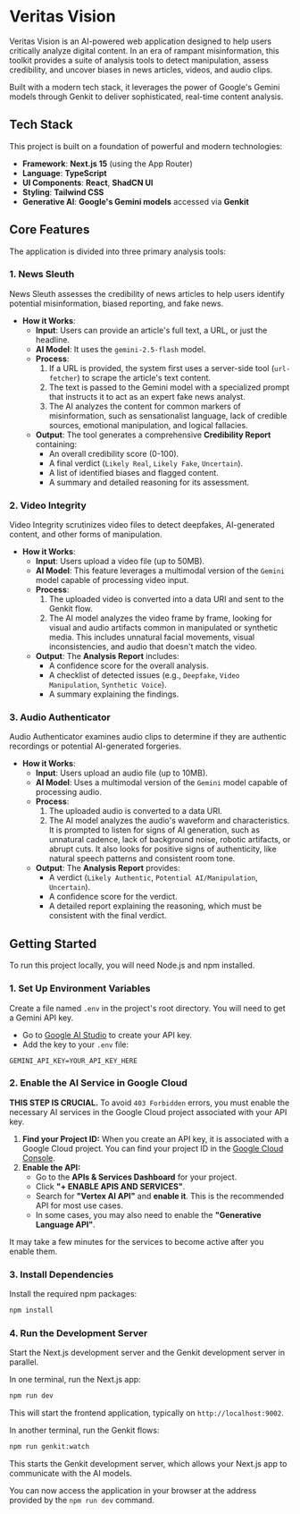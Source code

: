 # Veritas Vision

Veritas Vision is an AI-powered web application designed to help users critically analyze digital content. In an era of rampant misinformation, this toolkit provides a suite of analysis tools to detect manipulation, assess credibility, and uncover biases in news articles, videos, and audio clips.

Built with a modern tech stack, it leverages the power of Google's Gemini models through Genkit to deliver sophisticated, real-time content analysis.

## Tech Stack

This project is built on a foundation of powerful and modern technologies:

- **Framework**: **Next.js 15** (using the App Router)
- **Language**: **TypeScript**
- **UI Components**: **React**, **ShadCN UI**
- **Styling**: **Tailwind CSS**
- **Generative AI**: **Google's Gemini models** accessed via **Genkit**

## Core Features

The application is divided into three primary analysis tools:

### 1. News Sleuth

News Sleuth assesses the credibility of news articles to help users identify potential misinformation, biased reporting, and fake news.

- **How it Works**:
  - **Input**: Users can provide an article's full text, a URL, or just the headline.
  - **AI Model**: It uses the `gemini-2.5-flash` model.
  - **Process**:
    1.  If a URL is provided, the system first uses a server-side tool (`url-fetcher`) to scrape the article's text content.
    2.  The text is passed to the Gemini model with a specialized prompt that instructs it to act as an expert fake news analyst.
    3.  The AI analyzes the content for common markers of misinformation, such as sensationalist language, lack of credible sources, emotional manipulation, and logical fallacies.
  - **Output**: The tool generates a comprehensive **Credibility Report** containing:
    - An overall credibility score (0-100).
    - A final verdict (`Likely Real`, `Likely Fake`, `Uncertain`).
    - A list of identified biases and flagged content.
    - A summary and detailed reasoning for its assessment.

### 2. Video Integrity

Video Integrity scrutinizes video files to detect deepfakes, AI-generated content, and other forms of manipulation.

- **How it Works**:
  - **Input**: Users upload a video file (up to 50MB).
  - **AI Model**: This feature leverages a multimodal version of the `Gemini` model capable of processing video input.
  - **Process**:
    1.  The uploaded video is converted into a data URI and sent to the Genkit flow.
    2.  The AI model analyzes the video frame by frame, looking for visual and audio artifacts common in manipulated or synthetic media. This includes unnatural facial movements, visual inconsistencies, and audio that doesn't match the video.
  - **Output**: The **Analysis Report** includes:
    - A confidence score for the overall analysis.
    - A checklist of detected issues (e.g., `Deepfake`, `Video Manipulation`, `Synthetic Voice`).
    - A summary explaining the findings.

### 3. Audio Authenticator

Audio Authenticator examines audio clips to determine if they are authentic recordings or potential AI-generated forgeries.

- **How it Works**:
  - **Input**: Users upload an audio file (up to 10MB).
  - **AI Model**: Uses a multimodal version of the `Gemini` model capable of processing audio.
  - **Process**:
    1.  The uploaded audio is converted to a data URI.
    2.  The AI model analyzes the audio's waveform and characteristics. It is prompted to listen for signs of AI generation, such as unnatural cadence, lack of background noise, robotic artifacts, or abrupt cuts. It also looks for positive signs of authenticity, like natural speech patterns and consistent room tone.
  - **Output**: The **Analysis Report** provides:
    - A verdict (`Likely Authentic`, `Potential AI/Manipulation`, `Uncertain`).
    - A confidence score for the verdict.
    - A detailed report explaining the reasoning, which must be consistent with the final verdict.

## Getting Started

To run this project locally, you will need Node.js and npm installed.

### 1. Set Up Environment Variables

Create a file named `.env` in the project's root directory. You will need to get a Gemini API key.

- Go to [Google AI Studio](https://aistudio.google.com/) to create your API key.
- Add the key to your `.env` file:
```
GEMINI_API_KEY=YOUR_API_KEY_HERE
```

### 2. Enable the AI Service in Google Cloud

**THIS STEP IS CRUCIAL.** To avoid `403 Forbidden` errors, you must enable the necessary AI services in the Google Cloud project associated with your API key.

1.  **Find your Project ID:** When you create an API key, it is associated with a Google Cloud project. You can find your project ID in the [Google Cloud Console](https://console.cloud.google.com/).
2.  **Enable the API:**
    - Go to the **APIs & Services Dashboard** for your project.
    - Click **"+ ENABLE APIS AND SERVICES"**.
    - Search for **"Vertex AI API"** and **enable it**. This is the recommended API for most use cases.
    - In some cases, you may also need to enable the **"Generative Language API"**.

It may take a few minutes for the services to become active after you enable them.

### 3. Install Dependencies

Install the required npm packages:
```bash
npm install
```

### 4. Run the Development Server

Start the Next.js development server and the Genkit development server in parallel.

In one terminal, run the Next.js app:
```bash
npm run dev
```
This will start the frontend application, typically on `http://localhost:9002`.

In another terminal, run the Genkit flows:
```bash
npm run genkit:watch
```
This starts the Genkit development server, which allows your Next.js app to communicate with the AI models.

You can now access the application in your browser at the address provided by the `npm run dev` command.
